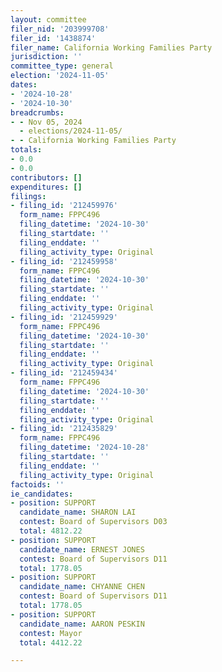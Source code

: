 ```yaml
---
layout: committee
filer_nid: '203999708'
filer_id: '1438874'
filer_name: California Working Families Party
jurisdiction: ''
committee_type: general
election: '2024-11-05'
dates:
- '2024-10-28'
- '2024-10-30'
breadcrumbs:
- - Nov 05, 2024
  - elections/2024-11-05/
- - California Working Families Party
totals:
- 0.0
- 0.0
contributors: []
expenditures: []
filings:
- filing_id: '212459976'
  form_name: FPPC496
  filing_datetime: '2024-10-30'
  filing_startdate: ''
  filing_enddate: ''
  filing_activity_type: Original
- filing_id: '212459958'
  form_name: FPPC496
  filing_datetime: '2024-10-30'
  filing_startdate: ''
  filing_enddate: ''
  filing_activity_type: Original
- filing_id: '212459929'
  form_name: FPPC496
  filing_datetime: '2024-10-30'
  filing_startdate: ''
  filing_enddate: ''
  filing_activity_type: Original
- filing_id: '212459434'
  form_name: FPPC496
  filing_datetime: '2024-10-30'
  filing_startdate: ''
  filing_enddate: ''
  filing_activity_type: Original
- filing_id: '212435829'
  form_name: FPPC496
  filing_datetime: '2024-10-28'
  filing_startdate: ''
  filing_enddate: ''
  filing_activity_type: Original
factoids: ''
ie_candidates:
- position: SUPPORT
  candidate_name: SHARON LAI
  contest: Board of Supervisors D03
  total: 4812.22
- position: SUPPORT
  candidate_name: ERNEST JONES
  contest: Board of Supervisors D11
  total: 1778.05
- position: SUPPORT
  candidate_name: CHYANNE CHEN
  contest: Board of Supervisors D11
  total: 1778.05
- position: SUPPORT
  candidate_name: AARON PESKIN
  contest: Mayor
  total: 4412.22

---
```


